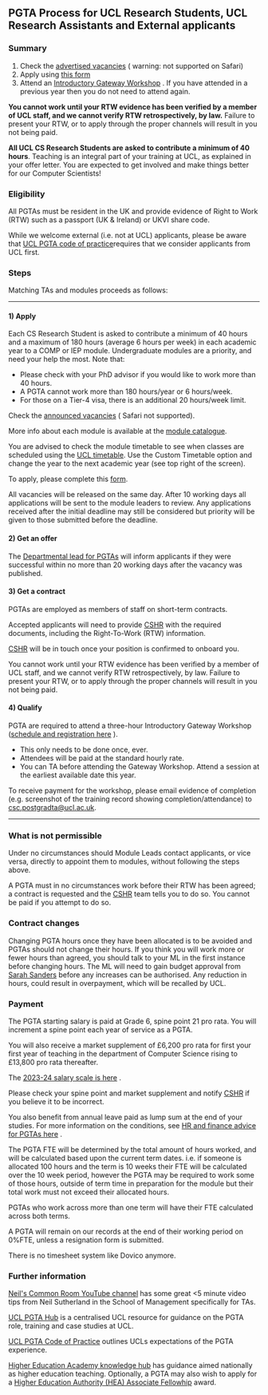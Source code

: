 ## PGTA Process for UCL Research Students, UCL Research Assistants and External applicants

### Summary

1. Check
   the [advertised vacancies](https://script.google.com/macros/s/AKfycbzz2en51FJDuL9udZgfhFb2NvQ4PmDpp4pU4Hn-b757eukx4Jqjhib_8PCaG49rBQBQFg/exec) (
   warning: not supported on Safari)
2. Apply using [this form](https://forms.gle/iuLJndrJVjdbUF5Q7)
3. Attend
   an [Introductory Gateway Workshop](https://www.ucl.ac.uk/teaching-learning/professional-development/arena-one/gateway-workshops)
   . If you have attended in a previous year then you do not need to attend again.

**You cannot work until your RTW evidence has been verified by a member of UCL staff, and we cannot verify RTW
retrospectively, by law.** Failure to present your RTW, or to apply through the proper channels will result in you not
being paid.

**All UCL CS Research Students are asked to contribute a minimum of 40 hours**. Teaching is an integral part of your
training at UCL, as explained in your offer letter. You are expected to get involved and make things better for our
Computer Scientists!

### Eligibility

All PGTAs must be resident in the UK and provide evidence of Right to Work (RTW) such as a passport (UK & Ireland) or
UKVI share code.

While we welcome external (i.e. not at UCL) applicants, please be aware
that [UCL PGTA code of practice](https://www.ucl.ac.uk/human-resources/postgraduate-teaching-assistant-code-practice#Selection%20of%20Postgraduate%20Teaching%20Assistants)requires
that we consider applicants from UCL first.
 
### Steps

Matching TAs and modules proceeds as follows:

-----------

#### 1) Apply

Each CS Research Student is asked to contribute a minimum of 40 hours and a maximum of 180 hours (average 6 hours per
week) in each academic year to a COMP or IEP module. Undergraduate modules are a priority, and need your help the most.
Note that:

- Please check with your PhD advisor if you would like to work more than 40 hours.
- A PGTA cannot work more than 180 hours/year or 6 hours/week.
- For those on a Tier-4 visa, there is an additional 20 hours/week limit.

Check
the [announced vacancies](https://script.google.com/macros/s/AKfycbzz2en51FJDuL9udZgfhFb2NvQ4PmDpp4pU4Hn-b757eukx4Jqjhib_8PCaG49rBQBQFg/exec) (
Safari not supported).

More info about each module is available at the [module catalogue](https://www.ucl.ac.uk/module-catalogue/).

You are advised to check the module timetable to see when classes are scheduled using
the [UCL timetable](https://timetable.ucl.ac.uk/tt/homePage.do). Use the Custom Timetable option and change the year to
the next academic year (see top right of the screen).

To apply, please complete this [form](https://forms.gle/iuLJndrJVjdbUF5Q7).

All vacancies will be released on the same day. After 10 working days all applications will be sent to the module
leaders to review. Any applications received after the initial deadline may still be considered but priority will be
given to those submitted before the deadline.

#### 2) Get an offer

The [Departmental lead for PGTAs](mailto:csc.postgradta@ucl.ac.uk) will inform applicants if they were successful within
no more than 20 working days after the vacancy was published.

#### 3) Get a contract

PGTAs are employed as members of staff on short-term contracts.

Accepted applicants will need to provide [CSHR](mailto:computerscience.hr@ucl.ac.uk) with the required documents,
including the Right-To-Work (RTW)
information.

[CSHR](mailto:computerscience.hr@ucl.ac.uk) will be in touch once your position is confirmed to onboard you.

You cannot work until your RTW evidence has been verified by a member of UCL staff, and we cannot verify RTW
retrospectively, by law. Failure to present your RTW, or to apply through the proper channels will result in you not
being paid.

#### 4) Qualify

PGTA are required to attend a three-hour Introductory Gateway
Workshop ([schedule and registration here](https://www.ucl.ac.uk/teaching-learning/professional-development/arena-one/gateway-workshops)
).

- This only needs to be done once, ever.
- Attendees will be paid at the standard hourly rate.
- You can TA before attending the Gateway Workshop. Attend a session at the earliest available date this year.

To receive payment for the workshop, please email evidence of completion (e.g. screenshot of the training record showing
completion/attendance) to <csc.postgradta@ucl.ac.uk>.


-----------

### What is not permissible

Under no circumstances should Module Leads contact applicants, or vice versa, directly to appoint them to modules,
without following the steps above.

A PGTA must in no circumstances work before their RTW has been agreed; a contract is requested and
the [CSHR](mailto:computerscience.hr@ucl.ac.uk) team tells you to do so. You cannot be paid if you attempt to do so.

### Contract changes

Changing PGTA hours once they have been allocated is to be avoided and PGTAs should not change their hours. If you think
you will work more or fewer hours than agreed, you should talk to your ML in the first instance before changing hours.
The ML will need to gain budget approval from [Sarah Sanders](mailto:csc.postgradta@ucl.ac.uk) before any increases can
be authorised. Any reduction in hours, could result in overpayment, which will be recalled by UCL.

### Payment

The PGTA starting salary is paid at Grade 6, spine point 21 pro rata. You will increment a spine point each year of
service as a PGTA.

You will also receive a market supplement of £6,200 pro rata for first your first year of teaching in the department of
Computer Science rising to £13,800 pro rata thereafter.

The [2023-24 salary scale is here](https://www.ucl.ac.uk/human-resources/sites/human_resources/files/2023-24_ucl_non-clinical_grade_structure_with_spinal_points_august_2023_update.pdf)
.

Please check your spine point and market supplement and notify [CSHR](mailto:computerscience.hr@ucl.ac.uk) if you
believe it to be incorrect.

You also benefit from annual leave paid as lump sum at the end of your studies. For more information on the conditions,
see [HR and finance advice for PGTAs here](https://www.ucl.ac.uk/pg-teaching-opportunities-hub/home/getting-started-pgta-ucl)
.

The PGTA FTE will be determined by the total amount of hours worked, and will be calculated based upon the current term
dates. i.e. if someone is allocated 100 hours and the term is 10 weeks their FTE will be calculated over the 10 week
period, however the PGTA may be required to work some of those hours, outside of term time in preparation for the module
but their total work must not exceed their allocated hours.

PGTAs who work across more than one term will have their FTE calculated across both terms.

A PGTA will remain on our records at the end of their working period on 0%FTE, unless a resignation form is submitted.

There is no timesheet system like Dovico anymore.

### Further information

[Neil's Common Room YouTube channel](https://www.youtube.com/@neilscommonroom7313/playlists) has some great <5 minute
video tips from Neil Sutherland in the School of Management specifically for TAs.

[UCL PGTA Hub](https://www.ucl.ac.uk/pg-teaching-opportunities-hub/) is a centralised UCL resource for guidance on the
PGTA role, training and case studies at UCL.

[UCL PGTA Code of Practice](https://www.ucl.ac.uk/human-resources/policies/2021/nov/postgraduate-teaching-assistant-code-practice)
outlines UCLs expectations of the PGTA experience.

[Higher Education Academy knowledge hub](https://www.advance-he.ac.uk/knowledge-hub) has guidance aimed nationally as
higher education teaching. Optionally, a PGTA may also wish to apply for
a [Higher Education Authority (HEA) Associate Fellowhip](https://www.ucl.ac.uk/teaching-learning/professional-development/ucl-arena/arena-fellowship)
award.
